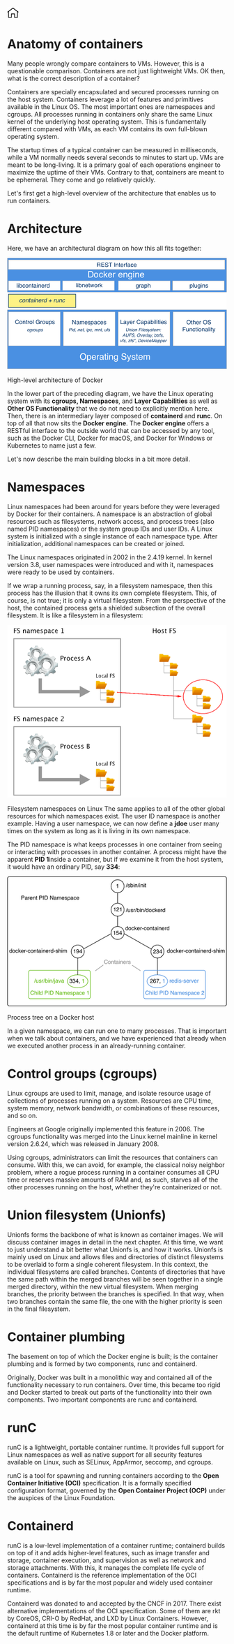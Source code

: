[![Home](../../img/home.png)](../README.md)

# Anatomy of containers
Many people wrongly compare containers to VMs. However, this is a questionable comparison. Containers are not just lightweight VMs. OK then, what is the correct description of a container?

Containers are specially encapsulated and secured processes running on the host system. Containers leverage a lot of features and primitives available in the Linux OS. The most important ones are namespaces and cgroups. All processes running in containers only share the same Linux kernel of the underlying host operating system. This is fundamentally different compared with VMs, as each VM contains its own full-blown operating system.

The startup times of a typical container can be measured in milliseconds, while a VM normally needs several seconds to minutes to start up. VMs are meant to be long-living. It is a primary goal of each operations engineer to maximize the uptime of their VMs. Contrary to that, containers are meant to be ephemeral. They come and go relatively quickly.

Let's first get a high-level overview of the architecture that enables us to run containers.

# Architecture
Here, we have an architectural diagram on how this all fits together:

![AC](../../img/M-02/l2-ac-p1.png)

High-level architecture of Docker

In the lower part of the preceding diagram, we have the Linux operating system with its **cgroups, Namespaces**, and **Layer Capabilities** as well as **Other OS Functionality** that we do not need to explicitly mention here. Then, there is an intermediary layer composed of **containerd** and **runc**. On top of all that now sits the **Docker engine**. The **Docker engine** offers a RESTful interface to the outside world that can be accessed by any tool, such as the Docker CLI, Docker for macOS, and Docker for Windows or Kubernetes to name just a few.

Let's now describe the main building blocks in a bit more detail.

# Namespaces
Linux namespaces had been around for years before they were leveraged by Docker for their containers. A namespace is an abstraction of global resources such as filesystems, network access, and process trees (also named PID namespaces) or the system group IDs and user IDs. A Linux system is initialized with a single instance of each namespace type. After initialization, additional namespaces can be created or joined.

The Linux namespaces originated in 2002 in the 2.4.19 kernel. In kernel version 3.8, user namespaces were introduced and with it, namespaces were ready to be used by containers.

If we wrap a running process, say, in a filesystem namespace, then this process has the illusion that it owns its own complete filesystem. This, of course, is not true; it is only a virtual filesystem. From the perspective of the host, the contained process gets a shielded subsection of the overall filesystem. It is like a filesystem in a filesystem:

![AC](../../img/M-02/l2-ac-p2.png)

Filesystem namespaces on Linux
The same applies to all of the other global resources for which namespaces exist. The user ID namespace is another example. Having a user namespace, we can now define a **jdoe** user many times on the system as long as it is living in its own namespace.

The PID namespace is what keeps processes in one container from seeing or interacting with processes in another container. A process might have the apparent **PID 1**inside a container, but if we examine it from the host system, it would have an ordinary PID, say **334**:

![AC](../../img/M-02/l2-ac-p3.png)

Process tree on a Docker host

In a given namespace, we can run one to many processes. That is important when we talk about containers, and we have experienced that already when we executed another process in an already-running container.

# Control groups (cgroups)
Linux cgroups are used to limit, manage, and isolate resource usage of collections of processes running on a system. Resources are CPU time, system memory, network bandwidth, or combinations of these resources, and so on.

Engineers at Google originally implemented this feature in 2006. The cgroups functionality was merged into the Linux kernel mainline in kernel version 2.6.24, which was released in January 2008.

Using cgroups, administrators can limit the resources that containers can consume. With this, we can avoid, for example, the classical noisy neighbor problem, where a rogue process running in a container consumes all CPU time or reserves massive amounts of RAM and, as such, starves all of the other processes running on the host, whether they're containerized or not.

# Union filesystem (Unionfs)
Unionfs forms the backbone of what is known as container images. We will discuss container images in detail in the next chapter. At this time, we want to just understand a bit better what Unionfs is, and how it works. Unionfs is mainly used on Linux and allows files and directories of distinct filesystems to be overlaid to form a single coherent filesystem. In this context, the individual filesystems are called branches. Contents of directories that have the same path within the merged branches will be seen together in a single merged directory, within the new virtual filesystem. When merging branches, the priority between the branches is specified. In that way, when two branches contain the same file, the one with the higher priority is seen in the final filesystem.

# Container plumbing
The basement on top of which the Docker engine is built; is the container plumbing and is formed by two components, runc and containerd.

Originally, Docker was built in a monolithic way and contained all of the functionality necessary to run containers. Over time, this became too rigid and Docker started to break out parts of the functionality into their own components. Two important components are runc and containerd.

# runC
runC is a lightweight, portable container runtime. It provides full support for Linux namespaces as well as native support for all security features available on Linux, such as SELinux, AppArmor, seccomp, and cgroups.

runC is a tool for spawning and running containers according to the **Open Container Initiative (OCI)** specification. It is a formally specified configuration format, governed by the **Open Container Project (OCP)** under the auspices of the Linux Foundation.

# Containerd
runC is a low-level implementation of a container runtime; containerd builds on top of it and adds higher-level features, such as image transfer and storage, container execution, and supervision as well as network and storage attachments. With this, it manages the complete life cycle of containers. Containerd is the reference implementation of the OCI specifications and is by far the most popular and widely used container runtime.

Containerd was donated to and accepted by the CNCF in 2017. There exist alternative implementations of the OCI specification. Some of them are rkt by CoreOS, CRI-O by RedHat, and LXD by Linux Containers. However, containerd at this time is by far the most popular container runtime and is the default runtime of Kubernetes 1.8 or later and the Docker platform.